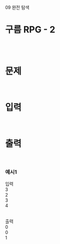 09 완전 탐색
# 구름 RPG - 2
<br>
<br>

# 문제 
<br>

# 입력
<br>

# 출력
<br>

### 예시1
입력  
3  
2  
3  
4  
<br>

출력  
0  
0  
1  
<br>

